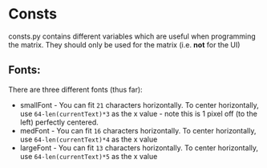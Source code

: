 # Consts

consts.py contains different variables which are useful when programming the matrix. They should only be used for the matrix (i.e. **not** for the UI)

## Fonts:
There are three different fonts (thus far):
 - smallFont - You can fit `21` characters horizontally. To center horizontally, use `64-len(currentText)*3` as the x value - note this is 1 pixel off (to the left) perfectly centered.
 - medFont - You can fit `16` characters horizontally. To center horizontally, use `64-len(currentText)*4` as the x value
 - largeFont - You can fit `13` characters horizontally. To center horizontally, use `64-len(currentText)*5` as the x value